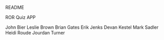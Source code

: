 README

ROR Quiz APP

John Bier
Leslie Brown
Brian Gates
Erik Jenks
Devan Kestel
Mark Sadler
Heidi Roude
Jourdan Turner


